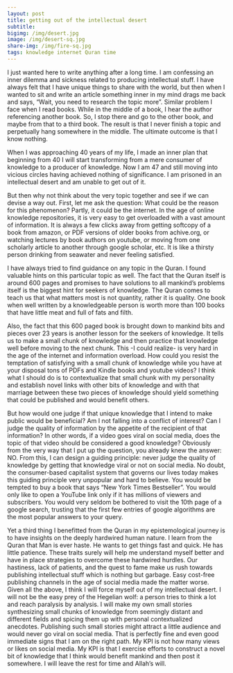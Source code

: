 ```yaml
---
layout: post
title: getting out of the intellectual desert
subtitle: 
bigimg: /img/desert.jpg
image: /img/desert-sq.jpg
share-img: /img/fire-sq.jpg
tags: knowledge internet Quran time
---
```


I just wanted here to write anything after a long time. I am confessing an inner dilemma and sickness related to producing intellectual stuff. I have always felt that I have unique things to share with the world, but then when I wanted to sit and write an article something inner in my mind drags me back and says, “Wait, you need to research the topic more”. Similar problem I face when I read books. While in the middle of a book, I hear the author referencing another book. So, I stop there and go to the other book, and maybe from that to a third book. The result is that I never finish a topic and perpetually hang somewhere in the middle. The ultimate outcome is that I know nothing.

When I was approaching 40 years of my life, I made an inner plan that beginning from 40 I will start transforming from a mere consumer of knowledge to a producer of knowledge. Now I am 47 and still moving into vicious circles having achieved nothing of significance. I am prisoned in an intellectual desert and am unable to get out of it.

But then why not think about the very topic together and see if we can devise a way out.
First, let me ask the question: What could be the reason for this phenomenon? Partly, it could be the internet. In the age of online knowledge repositories, it is very easy to get overloaded with a vast amount of information. It is always a few clicks away from getting softcopy of a book from amazon, or PDF versions of older books from achive.org, or watching lectures by book authors on youtube, or moving from one scholarly article to another through google scholar, etc. It is like a thirsty person drinking from seawater and never feeling satisfied.

I have always tried to find guidance on any topic in the Quran. I found valuable hints on this particular topic as well. The fact that the Quran itself is around 600 pages and promises to have solutions to all mankind’s problems itself is the biggest hint for seekers of knowledge. The Quran comes to teach us that what matters most is not quantity, rather it is quality. One book when well written by a knowledgeable person is worth more than 100 books that have little meat and full of fats and filth.

Also, the fact that this 600 paged book is brought down to mankind bits and pieces over 23 years is another lesson for the seekers of knowledge. It tells us to make a small chunk of knowledge and then practice that knowledge well before moving to the next chunk. This -I could realize- is very hard in the age of the internet and information overload. How could you resist the temptation of satisfying with a small chunk of knowledge while you have at your disposal tons of PDFs and Kindle books and youtube videos?
I think what I should do is to contextualize that small chunk with my personality and establish novel links with other bits of knowledge and with that marriage between these two pieces of knowledge should yield something that could be published and would benefit others.

But how would one judge if that unique knowledge that I intend to make public would be beneficial? Am I not falling into a conflict of interest? Can I judge the quality of information by the appetite of the recipient of that information? In other words, if a video goes viral on social media, does the topic of that video should be considered a good knowledge? Obviously from the very way that I put up the question, you already knew the answer: NO. From this, I can design a guiding principle: never judge the quality of knowledge by getting that knowledge viral or not on social media. No doubt, the consumer-based capitalist system that governs our lives today makes this guiding principle very unpopular and hard to believe. You would be tempted to buy a book that says “New York Times Bestseller”. You would only like to open a YouTube link only if it has millions of viewers and subscribers. You would very seldom be bothered to visit the 10th page of a google search, trusting that the first few entries of google algorithms are the most popular answers to your query.

Yet a third thing I benefitted from the Quran in my epistemological journey is to have insights on the deeply hardwired human nature. I learn from the Quran that Man is ever haste. He wants to get things fast and quick. He has little patience. These traits surely will help me understand myself better and have in place strategies to overcome these hardwired hurdles.
Our hastiness, lack of patients, and the quest to fame make us rush towards publishing intellectual stuff which is nothing but garbage. Easy cost-free publishing channels in the age of social media made the matter worse.
Given all the above, I think I will force myself out of my intellectual desert. I will not be the easy prey of the Hegelian wolf: a person tries to think a lot and reach paralysis by analysis. I will make my own small stories synthesizing small chunks of knowledge from seemingly distant and different fields and spicing them up with personal contextualized anecdotes. Publishing such small stories might attract a little audience and would never go viral on social media. That is perfectly fine and even good immediate signs that I am on the right path. My KPI is not how many views or likes on social media. My KPI is that I exercise efforts to construct a novel bit of knowledge that I think would benefit mankind and then post it somewhere. I will leave the rest for time and Allah’s will.

